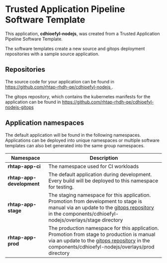# Trusted Application Pipeline Software Template

This application, **cdhioefyl-nodejs**, was created from a Trusted Application Pipeline Software Template.

The software templates create a new source and gitops deployment repositories with a sample source application. 

## Repositories

The source code for your application can be found in [https://github.com/rhtap-rhdh-qe/cdhioefyl-nodejs ](https://github.com/rhtap-rhdh-qe/cdhioefyl-nodejs ).
 
The gitops repository, which contains the kubernetes manifests for the application can be found in 
[https://github.com/rhtap-rhdh-qe/cdhioefyl-nodejs-gitops ](https://github.com/rhtap-rhdh-qe/cdhioefyl-nodejs-gitops ) 

## Application namespaces 

The default application will be found in the following namespaces. Applications can be deployed into unique namespaces or multiple software templates can also bet generated into the same group namespaces.  

|  Namespace   |  Description   |  
| -------- | -------- |
| **rhtap-app-ci** | The namespace used for CI workloads |
| **rhtap-app-development** | The default application during development. Every build will be deployed to this namespace for testing. |
| **rhtap-app-stage** | The staging namespace for this application. Promotion from development to stage is manual via an update to the [gitops repository](https://github.com/rhtap-rhdh-qe/cdhioefyl-nodejs-gitops ) in the components/cdhioefyl-nodejs/overlays/stage directory |
| **rhtap-app-prod** | The production namespace for this application. Promotion from stage to production is manual via an update to the [gitops repository](https://github.com/rhtap-rhdh-qe/cdhioefyl-nodejs-gitops ) in the components/cdhioefyl-nodejs/overlays/prod directory |